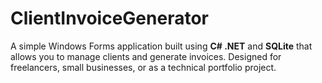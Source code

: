 # ClientInvoiceGenerator
A simple Windows Forms application built using **C# .NET** and **SQLite** that allows you to manage clients and generate invoices. Designed for freelancers, small businesses, or as a technical portfolio project.
